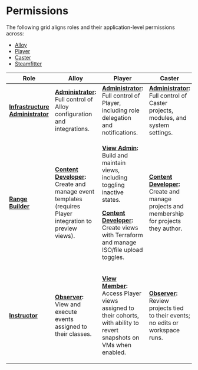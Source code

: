 # Permissions

The following grid aligns roles and their application-level permissions across:

- [Alloy](../alloy/)
- [Player](../player/)
- [Caster](../caster/)
- [Steamfitter](../steamfitter/)

<div class="roles-matrix">
  <table>
    <thead>
      <tr>
        <th>Role</th>
        <th>Alloy</th>
        <th>Player</th>
        <th>Caster</th>
        <th>Steamfitter</th>
      </tr>
    </thead>
    <tbody>
      <tr>
        <td><strong><a href="/administrator/">Infrastructure Administrator</a></strong></td>
        <td><strong><a href="https://github.com/cmu-sei/Alloy.Api/blob/development/docs/Permissions.md" target="_blank">Administrator</a>:</strong> Full control of Alloy configuration and integrations.</td>
        <td><strong><a href="https://github.com/cmu-sei/Player.Api/blob/main/docs/Permissions.md" target="_blank">Administrator</a>:</strong> Full control of Player, including role delegation and notifications.</td>
        <td><strong><a href="https://github.com/cmu-sei/Caster.Api/blob/development/docs/Permissions.md" target="_blank">Administrator</a>:</strong> Full control of Caster projects, modules, and system settings.</td>
        <td><strong><a href="https://github.com/cmu-sei/Steamfitter.Api/commit/d5515ce341b76bf4089639ecca7e87280d7f73df" target="_blank">Administrator</a>:</strong> Full control of Steamfitter scenarios, tasks, and system settings.</td>
      </tr>
      <tr>
        <td><strong><a href="../range-builder/index.md">Range Builder</a></strong></td>
        <td>
          <p><strong><a href="https://github.com/cmu-sei/Alloy.Api/blob/development/docs/Permissions.md" target="_blank">Content Developer</a>:</strong> Create and manage event templates (requires Player integration to preview views).</p>
        </td>
        <td>
          <p><strong><a href="https://github.com/cmu-sei/Player.Api/blob/main/docs/Permissions.md" target="_blank">View Admin</a>:</strong> Build and maintain views, including toggling inactive states.</p>
          <p><strong><a href="https://github.com/cmu-sei/Player.Api/blob/main/docs/Permissions.md" target="_blank">Content Developer</a>:</strong> Create views with Terraform and manage ISO/file upload toggles.</p>
        </td>
        <td>
          <p><strong><a href="https://github.com/cmu-sei/Caster.Api/blob/development/docs/Permissions.md" target="_blank">Content Developer</a>:</strong> Create and manage projects and membership for projects they author.</p>
        </td>
        <td>
          <p><strong><a href="https://github.com/cmu-sei/Steamfitter.Api/commit/d5515ce341b76bf4089639ecca7e87280d7f73df" target="_blank">Content Developer</a>:</strong> Create and manage scenarios and templates they own.</p>
        </td>
      </tr>
      <tr>
        <td><strong><a href="../instructor/index.md">Instructor</a></strong></td>
        <td><strong><a href="https://github.com/cmu-sei/Alloy.Api/blob/development/docs/Permissions.md" target="_blank">Observer</a>:</strong> View and execute events assigned to their classes.</td>
        <td>
          <p><strong><a href="https://github.com/cmu-sei/Player.Api/blob/main/docs/Permissions.md" target="_blank">View Member</a>:</strong> Access Player views assigned to their cohorts, with ability to revert snapshots on VMs when enabled.</p>
        </td>
        <td><strong><a href="https://github.com/cmu-sei/Caster.Api/blob/development/docs/Permissions.md" target="_blank">Observer</a>:</strong> Review projects tied to their events; no edits or workspace runs.</td>
        <td><strong><a href="https://github.com/cmu-sei/Steamfitter.Api/commit/d5515ce341b76bf4089639ecca7e87280d7f73df" target="_blank">Observer</a> :</strong> Review scenarios assigned to their events; no edits or task runs.</td>
      </tr>
    </tbody>
  </table>
</div>